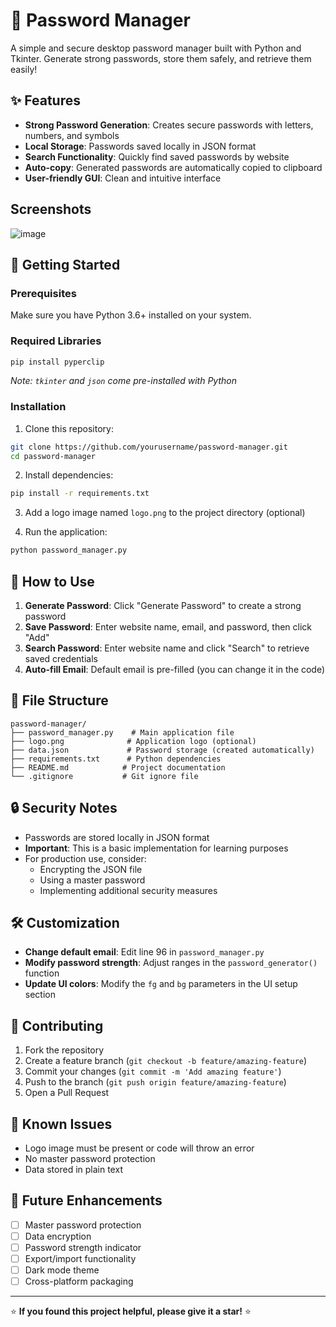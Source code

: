 # 🔐 Password Manager

A simple and secure desktop password manager built with Python and Tkinter. Generate strong passwords, store them safely, and retrieve them easily!

## ✨ Features

- **Strong Password Generation**: Creates secure passwords with letters, numbers, and symbols
- **Local Storage**: Passwords saved locally in JSON format
- **Search Functionality**: Quickly find saved passwords by website
- **Auto-copy**: Generated passwords are automatically copied to clipboard
- **User-friendly GUI**: Clean and intuitive interface
## Screenshots
![image](https://github.com/user-attachments/assets/f2bf0fef-e91d-41b9-8a33-adb81c22764e)

## 🚀 Getting Started

### Prerequisites

Make sure you have Python 3.6+ installed on your system.

### Required Libraries

```bash
pip install pyperclip
```

*Note: `tkinter` and `json` come pre-installed with Python*

### Installation

1. Clone this repository:
```bash
git clone https://github.com/yourusername/password-manager.git
cd password-manager
```

2. Install dependencies:
```bash
pip install -r requirements.txt
```

3. Add a logo image named `logo.png` to the project directory (optional)

4. Run the application:
```bash
python password_manager.py
```

## 🎯 How to Use

1. **Generate Password**: Click "Generate Password" to create a strong password
2. **Save Password**: Enter website name, email, and password, then click "Add"
3. **Search Password**: Enter website name and click "Search" to retrieve saved credentials
4. **Auto-fill Email**: Default email is pre-filled (you can change it in the code)

## 📁 File Structure

```
password-manager/
├── password_manager.py    # Main application file
├── logo.png              # Application logo (optional)
├── data.json             # Password storage (created automatically)
├── requirements.txt      # Python dependencies
├── README.md            # Project documentation
└── .gitignore           # Git ignore file
```

## 🔒 Security Notes

- Passwords are stored locally in JSON format
- **Important**: This is a basic implementation for learning purposes
- For production use, consider:
  - Encrypting the JSON file
  - Using a master password
  - Implementing additional security measures

## 🛠️ Customization

- **Change default email**: Edit line 96 in `password_manager.py`
- **Modify password strength**: Adjust ranges in the `password_generator()` function
- **Update UI colors**: Modify the `fg` and `bg` parameters in the UI setup section

## 🤝 Contributing

1. Fork the repository
2. Create a feature branch (`git checkout -b feature/amazing-feature`)
3. Commit your changes (`git commit -m 'Add amazing feature'`)
4. Push to the branch (`git push origin feature/amazing-feature`)
5. Open a Pull Request


## 🐛 Known Issues

- Logo image must be present or code will throw an error
- No master password protection
- Data stored in plain text

## 🔮 Future Enhancements

- [ ] Master password protection
- [ ] Data encryption
- [ ] Password strength indicator
- [ ] Export/import functionality
- [ ] Dark mode theme
- [ ] Cross-platform packaging

---

⭐ **If you found this project helpful, please give it a star!** ⭐
